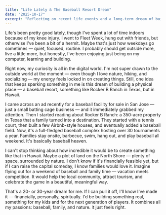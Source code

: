 ```yaml
---
title: "Life Lately & The Baseball Resort Dream"
date: "2025-10-17"
excerpt: "Reflecting on recent life events and a long-term dream of building a baseball resort in Hawaii."
---
```


Life's been pretty good lately, though I've spent a lot of time indoors because of my knee injury. I went to Fleet Week, hung out with friends, but otherwise I've been a bit of a hermit. Maybe that's just how weekdays go sometimes — quiet, focused, routine. I probably should get outside more, live a little more, but honestly, I've been enjoying just being on my computer, learning and building.

Right now, my curiosity is all in the digital world. I'm not super drawn to the outside world at the moment — even though I love nature, hiking, and socializing — my energy feels locked in on creating things. Still, one idea that keeps sparking something in me is this dream of building a physical place — a baseball resort, something like Rocker B Ranch in Texas, but in Hawaii.

I came across an ad recently for a baseball facility for sale in San Jose — just a small batting cage business — and it immediately grabbed my attention. Then I started reading about Rocker B Ranch: a 350-acre property in Texas that a family turned into a destination. They started with a tennis court, then built a few Airbnb-style houses, and eventually added a baseball field. Now, it's a full-fledged baseball complex hosting over 30 tournaments a year. Families stay onsite, barbecue, swim, hang out, and play baseball all weekend. It's basically baseball heaven.

I can't stop thinking about how incredible it would be to create something like that in Hawaii. Maybe a plot of land on the North Shore — plenty of space, surrounded by nature. I don't know if it's financially feasible yet, but if I can raise the capital someday, I know families would love it. Imagine flying out for a weekend of baseball and family time — vacation meets competition. It would help the local community, attract tourism, and celebrate the game in a beautiful, meaningful way.

That's a 20- or 30-year dream for me. If I can pull it off, I'll know I've made it — financially, personally, spiritually. I'd be building something real, something for my kids and for the next generation of players. It combines all my passions: baseball, family, and nature. It just feels right.
